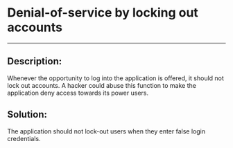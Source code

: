 # Denial-of-service by locking out accounts
-------

## Description:

Whenever the opportunity to log into the application is offered, it should not lock out accounts. A hacker could abuse this function to make the application deny access towards its power users.

## Solution:

The application should not lock-out users when they enter false login credentials.
